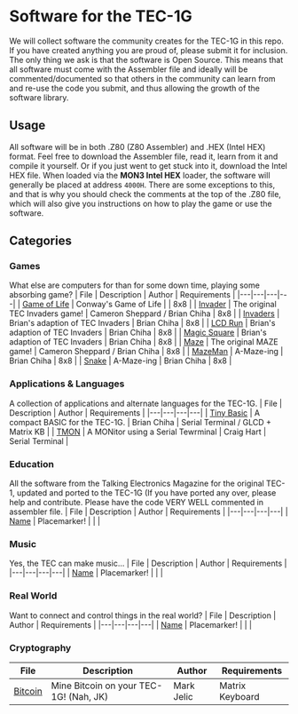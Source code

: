 # Software for the TEC-1G
We will collect software the community creates for the TEC-1G in this repo.
If you have created anything you are proud of, please submit it for inclusion.
The only thing we ask is that the software is Open Source. This means that all
software must come with the Assembler file and ideally will be commented/documented
so that others in the community can learn from and re-use the code you submit,
and thus allowing the growth of the software library.

## Usage
All software will be in both .Z80 (Z80 Assembler) and .HEX (Intel HEX) format.
Feel free to download the Assembler file, read it, learn from it and compile it yourself.
Or if you just went to get stuck into it, download the Intel HEX file. 
When loaded via the **MON3 Intel HEX** loader, the software will generally be placed
at address `4000H`.  There are some exceptions to this, and that is why you should check
the comments at the top of the .Z80 file, which will also give you instructions on
how to play the game or use the software.

## Categories

### Games
What else are computers for than for some down time, playing some absorbing game?
| File | Description | Author | Requirements |
|---|---|---|---|
| [Game of Life](games/GOL.md) | Conway's Game of Life |  | 8x8 |
| [Invader](games/Invader.md) | The original TEC Invaders game! | Cameron Sheppard / Brian Chiha | 8x8 |
| [Invaders](games/Invaders.md) | Brian's adaption of TEC Invaders | Brian Chiha | 8x8 |
| [LCD Run](games/LCDRun.md) | Brian's adaption of TEC Invaders | Brian Chiha | 8x8 |
| [Magic Square](games/MagicSq.md) | Brian's adaption of TEC Invaders | Brian Chiha | 8x8 |
| [Maze](games/Maze.md) | The original MAZE game! | Cameron Sheppard / Brian Chiha | 8x8 |
| [MazeMan](games/Mazemam.md) | A-Maze-ing | Brian Chiha | 8x8 |
| [Snake](games/Snake.md) | A-Maze-ing | Brian Chiha | 8x8 |


### Applications & Languages
A collection of applications and alternate languages for the TEC-1G.
| File | Description | Author | Requirements |
|---|---|---|---|
| [Tiny Basic](apps/TBASIC.md) | A compact BASIC for the TEC-1G. | Brian Chiha | Serial Terminal / GLCD + Matrix KB |
| [TMON](apps/TMON.md) | A MONitor using a Serial Tewrminal | Craig Hart | Serial Terminal |

### Education
All the software from the Talking Electronics Magazine for the original TEC-1, updated and ported to the TEC-1G
(If you have ported any over, please help and contribute. Please have the code VERY WELL commented in assembler file.
| File | Description | Author | Requirements |
|---|---|---|---|
| [Name](file.md) | Placemarker! |  |  |


### Music
Yes, the TEC can make music...
| File | Description | Author | Requirements |
|---|---|---|---|
| [Name](file.md) | Placemarker! |  |  |

### Real World
Want to connect and control things in the real world? 
| File | Description | Author | Requirements |
|---|---|---|---|
| [Name](file.md) | Placemarker! |  |  |

### Cryptography
| File | Description | Author | Requirements |
|---|---|---|---|
| [Bitcoin](bitcoin.md) | Mine Bitcoin on your TEC-1G! (Nah, JK) | Mark Jelic | Matrix Keyboard |

